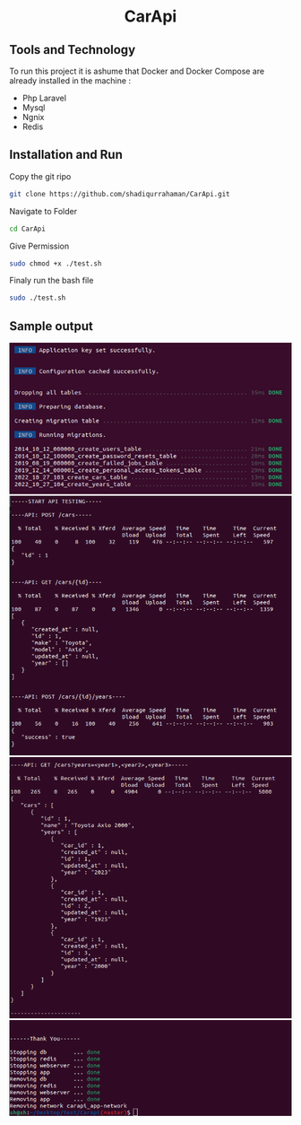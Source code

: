 <h1 align="center">CarApi</h1>

## Tools and Technology

To run this project it is ashume that Docker and Docker Compose are already installed in the machine :

- Php Laravel
- Mysql
- Ngnix
- Redis

## Installation and Run

Copy the git ripo

```sh
git clone https://github.com/shadiqurrahaman/CarApi.git

```
Navigate to Folder

```sh
cd CarApi
```
Give Permission

```sh
sudo chmod +x ./test.sh
```
Finaly run the bash file

```sh
sudo ./test.sh

```

## Sample output

![Output1](screenshots/s1.png)
![Output2](screenshots/s2.png)
![Output3](screenshots/s3.png)
![Output4](screenshots/s4.png)